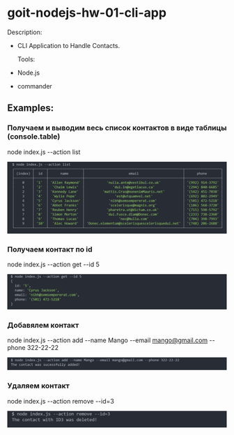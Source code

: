# goit-nodejs-hw-01-cli-app

Description:

- CLI Application to Handle Contacts.

  Tools:

- Node.js
- commander

## Examples:

### Получаем и выводим весь список контактов в виде таблицы (console.table)

node index.js --action list

![Task](./results/hw-01-1.JPG)

### Получаем контакт по id

node index.js --action get --id 5

![Task](./results/hw-01-2.JPG)

### Добавялем контакт

node index.js --action add --name Mango --email mango@gmail.com --phone 322-22-22

![Task](./results/hw-01-3.JPG)

### Удаляем контакт

node index.js --action remove --id=3

![Task](./results/hw-01-4.JPG)
